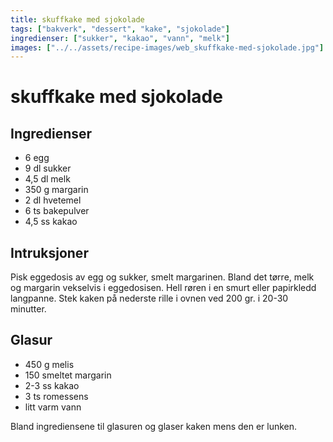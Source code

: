 ```yaml
---
title: skuffkake med sjokolade
tags: ["bakverk", "dessert", "kake", "sjokolade"]
ingredienser: ["sukker", "kakao", "vann", "melk"]
images: ["../../assets/recipe-images/web_skuffkake-med-sjokolade.jpg"]
---
```


# skuffkake med sjokolade

## Ingredienser

- 6 egg
- 9 dl sukker
- 4,5 dl melk
- 350 g margarin
- 2 dl hvetemel
- 6 ts bakepulver
- 4,5 ss kakao

## Intruksjoner

Pisk eggedosis av egg og sukker, smelt margarinen. Bland det tørre, melk og margarin vekselvis i eggedosisen. Hell røren i en smurt eller papirkledd langpanne. Stek kaken på nederste rille i ovnen ved 200 gr. i 20-30 minutter.

## Glasur

- 450 g melis
- 150 smeltet margarin
- 2-3 ss kakao
- 3 ts romessens
- litt varm vann

Bland ingrediensene til glasuren og glaser kaken mens den er lunken.
